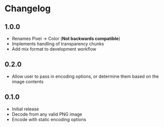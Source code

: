# Changelog

## 1.0.0

* Renames Pixel -> Color (**Not backwards compatible**)
* Implements handling of transparency chunks
* Add mix format to development workflow

## 0.2.0

* Allow user to pass in encoding options, or determine them based on the image contents

## 0.1.0

* Initial release
* Decode from any valid PNG image
* Encode with static encoding options
